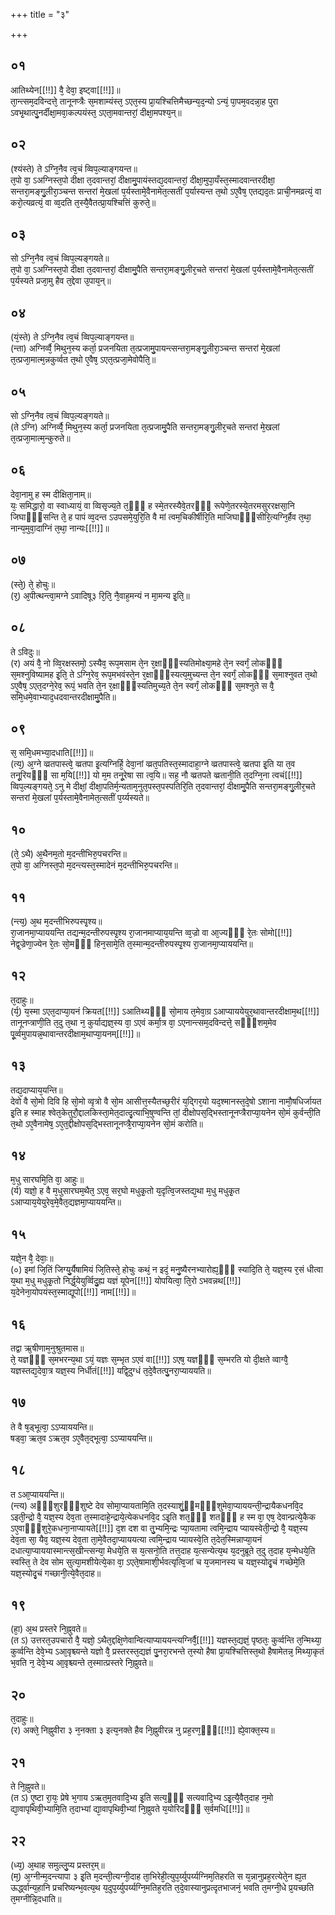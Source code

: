 +++
title = "३"

+++
## ०१
आतिथ्येन[[!!]] वै᳘ देवा᳘ इष्ट्वा[[!!]]॥  
ता᳘न्त्सम᳘दविन्दत्ते᳘ तानूनप्त्रैः स᳘मशाम्यंस्त᳘ ऽएत᳘स्य प्रा᳘यश्चित्तिमैच्छन्य᳘द᳘न्यो ऽन्यं᳘ पा᳘पम᳘वदन्ना᳘ह पुरा ऽवभृ᳘थात्पु᳘नर्दीक्षा᳘मवा᳘कल्पयंस्त᳘ ऽएता᳘मवान्तरां᳘ दीक्षा᳘मपश्य᳘न्॥  
## ०२
(श्यंस्ते) ते ऽग्नि᳘नैव त्व᳘चं व्विप᳘ल्याङ्गयन्त॥  
त᳘पो वा᳘ ऽअग्निस्त᳘पो दीक्षा त᳘दवान्तरां᳘ दीक्षामु᳘पायंस्तद्य᳘दवान्तरां᳘ दीक्षा᳘मुपा᳘यँस्त᳘स्मादवान्तरदीक्षा᳘ सन्तरा᳘मङ्गु᳘लीरा᳘ञ्चन्त सन्तरां मे᳘खलां प᳘र्यस्तामे᳘वैनामेत᳘त्सतीं प᳘र्यास्यन्त त᳘थो ऽए᳘वैष᳘ एतद्यद᳘तः प्राची᳘नमव्रत्यं᳘ वा करो᳘त्यव्रत्यं᳘ वा व्व᳘दति त᳘स्यै᳘वैतत्प्रा᳘यश्चित्तिं कुरुते᳘॥  
## ०३
सो ऽग्नि᳘नैव त्व᳘चं व्विप᳘ल्यङ्गयते॥  
त᳘पो वा᳘ ऽअग्निस्त᳘पो दीक्षा त᳘दवान्तरां᳘ दीक्षामु᳘पैति सन्तरा᳘मङ्गु᳘लीर᳘चते सन्तरां मे᳘खलां प᳘र्यस्तामे᳘वैनामेत᳘त्सतीं प᳘र्यस्यते प्रजा᳘मु हैव त᳘द्देवा उ᳘पाय᳘न्॥  
## ०४
(यं᳘स्ते) ते ऽग्नि᳘नैव त्व᳘चं व्विप᳘ल्याङ्गयन्त॥  
(न्ता) अग्निर्व्वै᳘ मिथुन᳘स्य कर्ता᳘ प्रजनयिता त᳘त्प्रजामु᳘पायन्त्सन्तरा᳘मङ्गु᳘लीरा᳘ञ्चन्त सन्तरां मे᳘खलां त᳘त्प्रजा᳘मात्म᳘न्नकुर्व्वत त᳘थो ए᳘वैष᳘ ऽएत᳘त्प्रजा᳘मेवोपैति᳘॥  
## ०५
सो ऽग्नि᳘नैव त्व᳘चं व्विप᳘ल्यङ्गयते॥  
(ते ऽग्नि) अग्निर्व्वै᳘ मिथुन᳘स्य कर्ता᳘ प्रजनयिता त᳘त्प्रजामु᳘पैति सन्तरा᳘मङ्गु᳘लीर᳘चते सन्तरां मे᳘खलां त᳘त्प्रजा᳘मात्म᳘न्कुरुते॥  
## ०६
देवा᳘नामु ह स्म दीक्षिता᳘नाम्॥  
यः᳘ समिद्धारो᳘ वा स्वाध्यायं᳘ वा व्विसृज्य᳘ते त᳘ᳫं᳘ ह स्मे᳘तरस्यैवे᳘तरᳫं᳭ रूपेणे᳘तरस्ये᳘तरमसुररक्षसा᳘नि जिघाᳫं᳭सन्ति ते᳘ ह पापं व्व᳘दन्त ऽउपसमे᳘युरि᳘ति वै मां त्वम᳘चिकीर्षीरि᳘ति माजिघाᳫं᳭सीरि᳘त्यग्नि᳘र्हैव त᳘था᳘ नान्य᳘मुवा᳘दाग्निं त᳘था᳘ नान्यः[[!!]]॥  
## ०७
(स्ते᳘) ते᳘ होचुः॥  
(र᳘) अ᳘पीत्थन्त्वा᳘मग्ने ऽवादिषू३ रि᳘ति᳘ नै᳘वाह᳘मन्यं न मा᳘मन्य इ᳘ति᳘॥  
## ०८
ते ऽविदुः॥  
(र) अयं वै᳘ नो व्वि᳘रक्षस्तमो᳘ ऽस्यैव᳘ रूप᳘मसाम ते᳘न र᳘क्षाᳫं᳭स्यतिमोक्ष्या᳘महे ते᳘न स्वर्गं᳘ लोकᳫं᳭ स᳘मश्नुविष्यामह इ᳘ति᳘ ते ऽग्नि᳘रेव᳘ रूप᳘मभवंस्ते᳘न र᳘क्षाᳫं᳭स्यत्य᳘मुच्यन्त ते᳘न स्वर्गं᳘ लोकᳫं᳭ स᳘माश्नुवत त᳘थो ऽए᳘वैष᳘ ऽएत᳘दग्ने᳘रेव᳘ रूपं᳘ भवति ते᳘न र᳘क्षाᳫं᳭स्यतिमुच्य᳘ते ते᳘न स्वर्गं᳘ लोकᳫं᳭ स᳘मश्नुते स वै᳘ समि᳘धमे᳘वाभ्याद᳘धदवान्तरदीक्षामु᳘पैति॥  
## ०९
स᳘ समि᳘धमभ्या᳘दधाति[[!!]]॥  
(त्य᳘) अ᳘ग्ने व्व्रतपास्त्वे᳘ व्व्रतपा इ᳘त्यग्निर्हि᳘ देवा᳘नां व्व्रत᳘पतिस्त᳘स्मादाहा᳘ग्ने व्व्रतपास्त्वे᳘ व्व्रतपा इ᳘ति या त᳘व तनू᳘रियᳫं᳭ सा म᳘यि[[!!]] यो म᳘म तनू᳘रेषा सा त्व᳘यि॥ सह᳘ नौ व्व्रतपते व्व्रतानी᳘ति त᳘दग्नि᳘ना त्वचं[[!!]] व्विप᳘ल्यङ्गयते᳘ ऽनु मे दीक्षां᳘ दीक्षा᳘पतिर्म᳘न्यताम᳘नुत᳘पस्त᳘पस्पतिरि᳘ति त᳘दवान्तरां᳘ दीक्षामु᳘पैति सन्तरा᳘मङ्गु᳘लीर᳘चते सन्तरां मे᳘खलां प᳘र्यस्तामे᳘वैनामेत᳘त्सतीं प᳘र्य्यस्यते॥  
## १०
(ते᳘ ऽथै) अ᳘थैनम᳘तो म᳘दन्तीभिरु᳘पचरन्ति॥  
त᳘पो वा᳘ अग्निस्त᳘पो म᳘दन्त्यस्त᳘स्मादेनं म᳘दन्तीभिरु᳘पचरन्ति॥  
## ११
(न्त्य᳘) अ᳘थ म᳘दन्तीभिरुपस्पृ᳘श्य॥  
रा᳘जानमा᳘प्याययन्ति तद्यन्म᳘दन्तीरुपस्पृ᳘श्य रा᳘जानमाप्याय᳘यन्ति व्व᳘ज्रो वा आ᳘ज्यᳫं᳭ रे᳘तः सोमो[[!!]] नेद्व᳘ज्रेणा᳘ज्येन रे᳘तः सो᳘मᳫँ᳭ हिन᳘सामे᳘ति त᳘स्मान्म᳘दन्तीरुपस्पृ᳘श्य रा᳘जानमा᳘प्याययन्ति॥  
## १२
त᳘दाहुः॥  
(र्य᳘) य᳘स्मा ऽएत᳘दाप्या᳘यनं क्रियत[[!!]] ऽआतिथ्यᳫँ᳭ सो᳘माय त᳘मेवा᳘ग्र ऽआप्याययेयुर᳘थावान्तरदीक्षाम᳘थ[[!!]] तानूनप्त्राणी᳘ति त᳘दु त᳘था न᳘ कुर्याद्यज्ञ᳘स्य वा᳘ ऽएवं कर्मा᳘त्र वा᳘ ऽएनान्त्सम᳘दविन्दत्ते᳘ सᳫं᳭शम᳘मेव पू᳘र्व्वमुपायन्न᳘थावान्तरदीक्षाम᳘थाप्या᳘यनम्[[!!]]॥  
## १३
तद्य᳘दाप्याय᳘यन्ति॥  
देवो वै सो᳘मो दिवि हि सो᳘मो व्वृत्रो वै सो᳘म आसीत्त᳘स्यैतच्छ᳘रीरं य᳘द्गिर᳘यो यद᳘श्मानस्त᳘दे᳘षो ऽशाना नामौ᳘षधिर्जायत इ᳘ति ह स्माह श्वेत᳘केतुरौ᳘द्दालकिस्ता᳘मेत᳘दात्दृ᳘त्याभि᳘षुण्वन्ति तां᳘ दीक्षोपस᳘द्भिस्तानूनप्त्रैराप्या᳘यनेन सो᳘मं कुर्वन्ती᳘ति त᳘थो ऽए᳘वैनामेष᳘ ऽए᳘त᳘द्दीक्षोपस᳘द्भिस्तानूनप्त्रै᳘राप्या᳘यनेन सो᳘मं करोति॥  
## १४
म᳘धु सारघमि᳘ति वा᳘ आहुः॥  
(र्य) यज्ञो᳘ ह वै म᳘धुसारघम᳘थैत᳘ ऽएव᳘ सर᳘घो मधुकृ᳘तो य᳘दृत्वि᳘जस्तद्य᳘था म᳘धु मधुकृ᳘त ऽआप्याय᳘येयुरेव᳘मे᳘वैत᳘द्यज्ञमा᳘प्याययन्ति॥  
## १५
यज्ञे᳘न वै᳘ देवाः᳘॥  
(०) इमां जि᳘तिं जिग्यु᳘र्यैषामियं जि᳘तिस्ते᳘ होचुः कथं᳘ न इदं᳘ मनु᳘ष्यैरनभ्यारोह्य᳘ᳫं᳘ स्यादि᳘ति ते᳘ यज्ञ᳘स्य र᳘सं धीत्वा य᳘था म᳘धु मधुकृ᳘तो निर्द्ध᳘येयुर्व्विदु᳘ह्य यज्ञं यूपेन[[!!]] योपयित्वा᳘ ति᳘रो ऽभवन्नथ[[!!]] य᳘देनेना᳘योपयंस्त᳘स्माद्यूपो[[!!]] नाम[[!!]]॥  
## १६
तद्वा ऋ᳘षीणाम᳘नुश्रुतमास॥  
ते᳘ यज्ञᳫँ᳭ स᳘मभरन्य᳘था ऽयं᳘ यज्ञः स᳘म्भृत ऽएवं वा[[!!]] ऽएष᳘ यज्ञᳫं᳭ स᳘म्भरति यो दी᳘क्षते व्वाग्वै᳘ यज्ञस्तद्य᳘देवा᳘त्र यज्ञ᳘स्य निर्धीतं[[!!]] यद्वि᳘दुग्धं त᳘दे᳘वैतत्पु᳘नरा᳘प्याययति॥  
## १७
ते वै ष᳘ड्भूत्वा᳘ ऽऽप्याययन्ति॥  
षड्वा᳘ ऋत᳘व ऽऋत᳘व ऽए᳘वैत᳘द्भूत्वा᳘ ऽऽप्याययन्ति॥  
## १८
त ऽआ᳘प्याययन्ति॥  
(न्त्य) अᳫँ᳭शुरᳫँ᳭शुष्टे देव सोमा᳘प्यायतामि᳘ति त᳘दस्याशुं᳘ᳫ᳭मᳫं᳭शुमेवा᳘प्याययन्ती᳘न्द्रायैकधनवि᳘द ऽइती᳘न्द्रो वै᳘ यज्ञ᳘स्य देव᳘ता त᳘स्मादाहे᳘न्द्राये᳘त्येकधनवि᳘द ऽइ᳘ति शत᳘ᳫँ᳘ शतᳫँ᳭ ह स्म वा᳘ एष᳘ देवान्प्रत्ये᳘कैक ऽए᳘वाᳫँ᳭शुरे᳘कधना᳘नाप्यायते[[!!]] द᳘श दश वा तु᳘भ्यमि᳘न्द्रः प्या᳘यतामा त्वमि᳘न्द्राय प्यायस्वेती᳘न्द्रो वै᳘ यज्ञ᳘स्य देव᳘ता सा᳘ यैव᳘ यज्ञ᳘स्य देव᳘ता ता᳘मे᳘वैतदा᳘प्याययत्या त्वमि᳘न्द्राय प्यायस्वे᳘ति त᳘देत᳘स्मिन्नाप्या᳘यनं दधात्या᳘प्याययास्मान्त्स᳘खीन्त्सन्या᳘ मेधये᳘ति स य᳘त्सनो᳘ति तत्त᳘दाह य᳘त्सन्येत्य᳘थ य᳘दनुब्रूते त᳘दु त᳘दाह य᳘न्मेधये᳘ति स्वस्ति᳘ ते देव सोम सुत्या᳘मशीयेत्ये᳘का वा᳘ ऽएते᳘षामाशी᳘र्भवत्यृत्वि᳘जां च य᳘जमानस्य च यज्ञ᳘स्योदृ᳘चं गच्छेमे᳘ति यज्ञ᳘स्योदृ᳘चं गच्छानी᳘त्ये᳘वैत᳘दाह॥  
## १९
(हा᳘) अ᳘थ प्रस्तरे नि᳘ह्नुवते॥  
(त ऽ) उत्तरत᳘उपचारो वै᳘ यज्ञो᳘ ऽथैत᳘द्दक्षि᳘णेवान्वित्याप्याययन्त्यग्निर्वै᳘[[!!]] यज्ञस्त᳘द्यज्ञं᳘ पृष्ठतः᳘ कुर्व्वन्ति त᳘न्मिथ्या᳘ कुर्व्वन्ति देवे᳘भ्य ऽआ᳘वृश्च्यन्ते यज्ञो वै᳘ प्रस्तरस्त᳘द्यज्ञं पु᳘नरा᳘रभन्ते त᳘स्यो हैषा प्रा᳘यश्चित्तिस्त᳘थो हैषामेतन्न᳘ मिथ्या᳘कृतं भ᳘वति न᳘ देवे᳘भ्य आ᳘वृश्च्यन्ते त᳘स्मात्प्रस्तरे नि᳘ह्नुवते॥  
## २०
त᳘दाहुः॥  
(र) अक्ते᳘ निह्नुवीरा ३ न᳘नक्ता ३ इत्य᳘नक्ते हैव नि᳘ह्नुवीरन्न नु प्रह᳘रण᳘ᳫं᳘[[!!]] ह्ये᳘वाक्त᳘स्य॥  
## २१
ते नि᳘ह्नुवते॥  
(त ऽ) ए᳘ष्टा रा᳘यः᳘ प्रेषे भ᳘गाय ऽऋत᳘मृतवादि᳘भ्य इ᳘ति सत्य᳘ᳫँ᳘ सत्यवादि᳘भ्य ऽइ᳘त्यै᳘वैत᳘दाह न᳘मो द्या᳘वापृथिवी᳘भ्यामि᳘ति त᳘दाभ्यां द्या᳘वापृथिवी᳘भ्यां नि᳘ह्नुवते य᳘योरिदᳫँ᳭ स᳘र्वमधि[[!!]]॥  
## २२
(ध्य᳘) अ᳘थाह समुल्लु᳘प्य प्रस्तर᳘म्॥  
(म᳘) अ᳘ग्नीन्म᳘दन्त्यापा ३ इ᳘ति म᳘दन्ती᳘त्यग्नी᳘दाह ता᳘भिरेही᳘त्युप᳘र्य्युपर्य्यग्निम᳘तिहरति स य᳘न्नानुप्रह᳘रत्येते᳘न ह्य᳘त ऊर्द्ध्वान्य᳘हानि प्रचरिष्यन्भ᳘वत्य᳘थ य᳘दुप᳘र्य्युपर्य्यग्नि᳘मतिह᳘रति त᳘दे᳘वास्यानुप्रत्दृतभाजनं᳘ भवति त᳘मग्नी᳘धे प्र᳘यच्छति त᳘मग्नीन्नि᳘दधाति॥  
